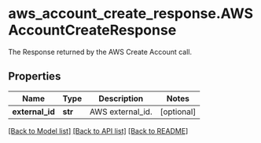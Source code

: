 # aws_account_create_response.AWSAccountCreateResponse

The Response returned by the AWS Create Account call.
## Properties
Name | Type | Description | Notes
------------ | ------------- | ------------- | -------------
**external_id** | **str** | AWS external_id. | [optional] 

[[Back to Model list]](../README.md#documentation-for-models) [[Back to API list]](../README.md#documentation-for-api-endpoints) [[Back to README]](../README.md)


